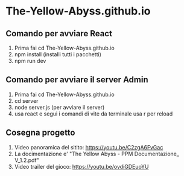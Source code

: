 # The-Yellow-Abyss.github.io

## Comando per avviare React
1. Prima fai cd The-Yellow-Abyss.github.io
2. npm install (installi tutti i pacchetti)
3. npm run dev


## Comando per avviare il server Admin
1. Prima fai cd The-Yellow-Abyss.github.io
2. cd server
3. node server.js (per avviare il server)
3. usa react e segui i comandi di vite da terminale usa r per reload


## Cosegna progetto
1. Video panoramica del sitito: https://youtu.be/C2zgA6FvGac
2. La docimentazione e' "The Yellow Abyss - PPM Documentazione_ V_1.2.pdf"
3. Video trailer del gioco: https://youtu.be/ovdiGDEuoYU
